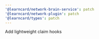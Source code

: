 ```yaml
---
'@learncard/network-brain-service': patch
'@learncard/network-plugin': patch
'@learncard/types': patch
---
```


Add lightweight claim hooks
